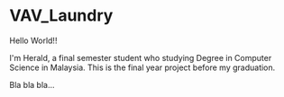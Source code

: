 # VAV_Laundry

Hello World!!

I'm Herald, a final semester student who studying Degree in Computer Science in Malaysia.
This is the final year project before my graduation.

Bla bla bla...
